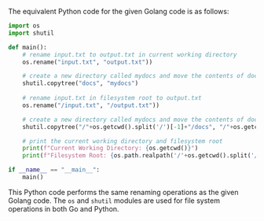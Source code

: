 The equivalent Python code for the given Golang code is as follows:

```python
import os
import shutil

def main():
    # rename input.txt to output.txt in current working directory
    os.rename("input.txt", "output.txt"))

    # create a new directory called mydocs and move the contents of docs folder into the newly created mydocs directory
    shutil.copytree("docs", "mydocs")
    
    # rename input.txt in filesystem root to output.txt
    os.rename("/input.txt", "/output.txt"))

    # create a new directory called mydocs and move the contents of docs folder into the newly created mydocs directory
    shutil.copytree("/"+os.getcwd().split('/')[-1]+"/docs", "/"+os.getcwd().split('/')[-1]+"/mydocs")

    # print the current working directory and filesystem root
    print(f"Current Working Directory: {os.getcwd()}")
    print(f"Filesystem Root: {os.path.realpath('/'+os.getcwd().split('/')[-1]))}")

if __name__ == "__main__":
    main()
```

This Python code performs the same renaming operations as the given Golang code. The `os` and `shutil` modules are used for file system operations in both Go and Python.
